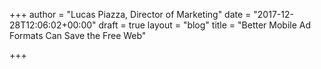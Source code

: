 +++
author = "Lucas Piazza, Director of Marketing"
date = "2017-12-28T12:06:02+00:00"
draft = true
layout = "blog"
title = "Better Mobile Ad Formats Can Save the Free Web"

+++
